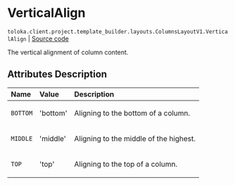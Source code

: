 # VerticalAlign
`toloka.client.project.template_builder.layouts.ColumnsLayoutV1.VerticalAlign` | [Source code](https://github.com/Toloka/toloka-kit/blob/v1.2.0.post1/src/client/project/template_builder/layouts.py#L72)

The vertical alignment of column content.

## Attributes Description

| Name | Value | Description |
| :------| :-----------| :----------| 
`BOTTOM`|'bottom'|<p>Aligning to the bottom of a column.</p>
`MIDDLE`|'middle'|<p>Aligning to the middle of the highest.</p>
`TOP`|'top'|<p>Aligning to the top of a column.</p>
